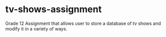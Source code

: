 # tv-shows-assignment
Grade 12 Assignment that allows user to store a database of tv shows and modify it in a variety of ways.
